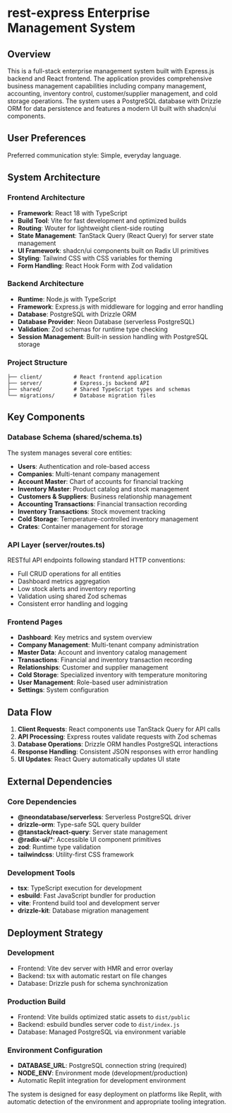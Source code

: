 # rest-express Enterprise Management System

## Overview

This is a full-stack enterprise management system built with Express.js backend and React frontend. The application provides comprehensive business management capabilities including company management, accounting, inventory control, customer/supplier management, and cold storage operations. The system uses a PostgreSQL database with Drizzle ORM for data persistence and features a modern UI built with shadcn/ui components.

## User Preferences

Preferred communication style: Simple, everyday language.

## System Architecture

### Frontend Architecture
- **Framework**: React 18 with TypeScript
- **Build Tool**: Vite for fast development and optimized builds
- **Routing**: Wouter for lightweight client-side routing  
- **State Management**: TanStack Query (React Query) for server state management
- **UI Framework**: shadcn/ui components built on Radix UI primitives
- **Styling**: Tailwind CSS with CSS variables for theming
- **Form Handling**: React Hook Form with Zod validation

### Backend Architecture
- **Runtime**: Node.js with TypeScript
- **Framework**: Express.js with middleware for logging and error handling
- **Database**: PostgreSQL with Drizzle ORM
- **Database Provider**: Neon Database (serverless PostgreSQL)
- **Validation**: Zod schemas for runtime type checking
- **Session Management**: Built-in session handling with PostgreSQL storage

### Project Structure
```
├── client/          # React frontend application
├── server/          # Express.js backend API
├── shared/          # Shared TypeScript types and schemas
└── migrations/      # Database migration files
```

## Key Components

### Database Schema (shared/schema.ts)
The system manages several core entities:
- **Users**: Authentication and role-based access
- **Companies**: Multi-tenant company management
- **Account Master**: Chart of accounts for financial tracking
- **Inventory Master**: Product catalog and stock management
- **Customers & Suppliers**: Business relationship management
- **Accounting Transactions**: Financial transaction recording
- **Inventory Transactions**: Stock movement tracking
- **Cold Storage**: Temperature-controlled inventory management
- **Crates**: Container management for storage

### API Layer (server/routes.ts)
RESTful API endpoints following standard HTTP conventions:
- Full CRUD operations for all entities
- Dashboard metrics aggregation
- Low stock alerts and inventory reporting
- Validation using shared Zod schemas
- Consistent error handling and logging

### Frontend Pages
- **Dashboard**: Key metrics and system overview
- **Company Management**: Multi-tenant company administration
- **Master Data**: Account and inventory catalog management
- **Transactions**: Financial and inventory transaction recording
- **Relationships**: Customer and supplier management
- **Cold Storage**: Specialized inventory with temperature monitoring
- **User Management**: Role-based user administration
- **Settings**: System configuration

## Data Flow

1. **Client Requests**: React components use TanStack Query for API calls
2. **API Processing**: Express routes validate requests with Zod schemas
3. **Database Operations**: Drizzle ORM handles PostgreSQL interactions
4. **Response Handling**: Consistent JSON responses with error handling
5. **UI Updates**: React Query automatically updates UI state

## External Dependencies

### Core Dependencies
- **@neondatabase/serverless**: Serverless PostgreSQL driver
- **drizzle-orm**: Type-safe SQL query builder
- **@tanstack/react-query**: Server state management
- **@radix-ui/***: Accessible UI component primitives
- **zod**: Runtime type validation
- **tailwindcss**: Utility-first CSS framework

### Development Tools
- **tsx**: TypeScript execution for development
- **esbuild**: Fast JavaScript bundler for production
- **vite**: Frontend build tool and development server
- **drizzle-kit**: Database migration management

## Deployment Strategy

### Development
- Frontend: Vite dev server with HMR and error overlay
- Backend: tsx with automatic restart on file changes
- Database: Drizzle push for schema synchronization

### Production Build
- Frontend: Vite builds optimized static assets to `dist/public`
- Backend: esbuild bundles server code to `dist/index.js`
- Database: Managed PostgreSQL via environment variable

### Environment Configuration
- **DATABASE_URL**: PostgreSQL connection string (required)
- **NODE_ENV**: Environment mode (development/production)
- Automatic Replit integration for development environment

The system is designed for easy deployment on platforms like Replit, with automatic detection of the environment and appropriate tooling integration.